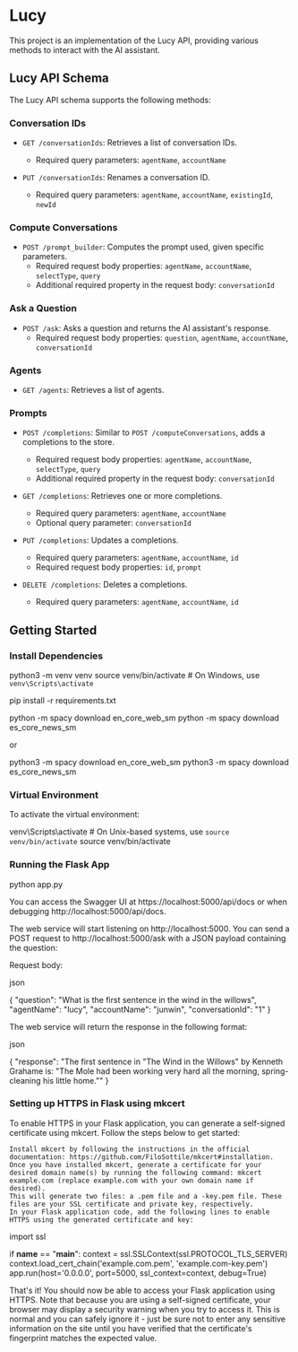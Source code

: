 # Lucy

This project is an implementation of the Lucy API, providing various methods to interact with the AI assistant.

## Lucy API Schema

The Lucy API schema supports the following methods:

### Conversation IDs

- `GET /conversationIds`: Retrieves a list of conversation IDs.
  - Required query parameters: `agentName`, `accountName`

- `PUT /conversationIds`: Renames a conversation ID.
  - Required query parameters: `agentName`, `accountName`, `existingId`, `newId`

### Compute Conversations

- `POST /prompt_builder`: Computes the prompt used, given specific parameters.
  - Required request body properties: `agentName`, `accountName`, `selectType`, `query`
  - Additional required property in the request body: `conversationId`

### Ask a Question

- `POST /ask`: Asks a question and returns the AI assistant's response.
  - Required request body properties: `question`, `agentName`, `accountName`, `conversationId`

### Agents

- `GET /agents`: Retrieves a list of agents.

### Prompts

- `POST /completions`: Similar to `POST /computeConversations`, adds a completions to the store.
  - Required request body properties: `agentName`, `accountName`, `selectType`, `query`
  - Additional required property in the request body: `conversationId`

- `GET /completions`: Retrieves one or more completions.
  - Required query parameters: `agentName`, `accountName`
  - Optional query parameter: `conversationId`

- `PUT /completions`: Updates a completions.
  - Required query parameters: `agentName`, `accountName`, `id`
  - Required request body properties: `id`, `prompt`

- `DELETE /completions`: Deletes a completions.
  - Required query parameters: `agentName`, `accountName`, `id`

## Getting Started

### Install Dependencies



python3 -m venv venv
source venv/bin/activate  # On Windows, use `venv\Scripts\activate`

pip install -r requirements.txt

python -m spacy download en_core_web_sm
python -m spacy download es_core_news_sm

or

python3 -m spacy download en_core_web_sm
python3 -m spacy download es_core_news_sm

### Virtual Environment

To activate the virtual environment:



venv\Scripts\activate  # On Unix-based systems, use `source venv/bin/activate`  source venv/bin/activate


### Running the Flask App



python app.py

You can access the Swagger UI at https://localhost:5000/api/docs or when debugging http://localhost:5000/api/docs.

The web service will start listening on http://localhost:5000. You can send a POST request to http://localhost:5000/ask with a JSON payload containing the question:

Request body:

json

{
  "question": "What is the first sentence in the wind in the willows",
  "agentName": "lucy",
  "accountName": "junwin",
  "conversationId": "1"
}

The web service will return the response in the following format:

json

{
  "response": "The first sentence in \"The Wind in the Willows\" by Kenneth Grahame is: \"The Mole had been working very hard all the morning, spring-cleaning his little home.\""
}

### Setting up HTTPS in Flask using mkcert

To enable HTTPS in your Flask application, you can generate a self-signed certificate using mkcert. Follow the steps below to get started:

    Install mkcert by following the instructions in the official documentation: https://github.com/FiloSottile/mkcert#installation.
    Once you have installed mkcert, generate a certificate for your desired domain name(s) by running the following command: mkcert example.com (replace example.com with your own domain name if desired).
    This will generate two files: a .pem file and a -key.pem file. These files are your SSL certificate and private key, respectively.
    In your Flask application code, add the following lines to enable HTTPS using the generated certificate and key:



import ssl

if __name__ == "__main__":
    context = ssl.SSLContext(ssl.PROTOCOL_TLS_SERVER)
    context.load_cert_chain('example.com.pem', 'example.com-key.pem')
    app.run(host='0.0.0.0', port=5000, ssl_context=context, debug=True)

That's it! You should now be able to access your Flask application using HTTPS. Note that because you are using a self-signed certificate, your browser may display a security warning when you try to access it. This is normal and you can safely ignore it - just be sure not to enter any sensitive information on the site until you have verified that the certificate's fingerprint matches the expected value.